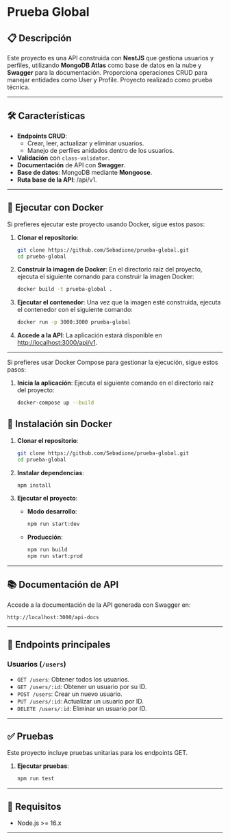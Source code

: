 
# Prueba Global

## 📋 Descripción
Este proyecto es una API construida con **NestJS** que gestiona usuarios y perfiles, utilizando **MongoDB Atlas** como base de datos en la nube y **Swagger** para la documentación. Proporciona operaciones CRUD para manejar entidades como User y Profile. Proyecto realizado como prueba técnica.

---

## 🛠 Características
- **Endpoints CRUD**:
  - Crear, leer, actualizar y eliminar usuarios.
  - Manejo de perfiles anidados dentro de los usuarios.
- **Validación** con `class-validator`.
- **Documentación** de API con **Swagger**.
- **Base de datos**: MongoDB mediante **Mongoose**.
- **Ruta base de la API**: /api/v1.

---

## 🚢 Ejecutar con Docker

Si prefieres ejecutar este proyecto usando Docker, sigue estos pasos:

1. **Clonar el repositorio**:
   ```bash
   git clone https://github.com/Sebadione/prueba-global.git
   cd prueba-global
   ```

1. **Construir la imagen de Docker**:
   En el directorio raíz del proyecto, ejecuta el siguiente comando para construir la imagen Docker:
   ```bash
   docker build -t prueba-global .
   ```

2. **Ejecutar el contenedor**:
   Una vez que la imagen esté construida, ejecuta el contenedor con el siguiente comando:
   ```bash
   docker run -p 3000:3000 prueba-global
   ```

3. **Accede a la API**:
   La aplicación estará disponible en [http://localhost:3000/api/v1](http://localhost:3000/api/v1).

---

Si prefieres usar Docker Compose para gestionar la ejecución, sigue estos pasos:

1. **Inicia la aplicación**:
   Ejecuta el siguiente comando en el directorio raíz del proyecto:
   ```bash
   docker-compose up --build

## 🚀 Instalación sin Docker

1. **Clonar el repositorio**:
   ```bash
   git clone https://github.com/Sebadione/prueba-global.git
   cd prueba-global
   ```

2. **Instalar dependencias**:
   ```bash
   npm install
   ```

4. **Ejecutar el proyecto**:
   - **Modo desarrollo**:
     ```bash
     npm run start:dev
     ```
   - **Producción**:
     ```bash
     npm run build
     npm run start:prod
     ```

---

## 📚 Documentación de API
Accede a la documentación de la API generada con Swagger en:
```
http://localhost:3000/api-docs
```

---

## 🔑 Endpoints principales
### Usuarios (`/users`)
- `GET /users`: Obtener todos los usuarios.
- `GET /users/:id`: Obtener un usuario por su ID.
- `POST /users`: Crear un nuevo usuario.
- `PUT /users/:id`: Actualizar un usuario por ID.
- `DELETE /users/:id`: Eliminar un usuario por ID.

---

## ✅ **Pruebas**
Este proyecto incluye pruebas unitarias para los endpoints GET.

1. **Ejecutar pruebas**:
   ```bash
   npm run test
   ```

---

## 🛑 Requisitos
- Node.js >= 16.x

---
